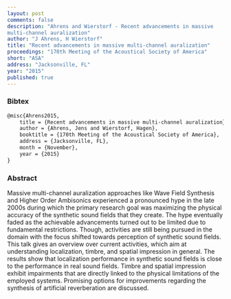 ```yaml
---
layout: post
comments: false
description: "Ahrens and Wierstorf - Recent advancements in massive
multi-channel auralization"
author: "J Ahrens, H Wierstorf"
title: "Recent advancements in massive multi-channel auralization"
proceedings: "170th Meeting of the Acoustical Society of America"
short: "ASA"
address: "Jacksonville, FL"
year: "2015"
published: true
---
```


### Bibtex

```latex
@misc{Ahrens2015,
    title = {Recent advancements in massive multi-channel auralization},
    author = {Ahrens, Jens and Wierstorf, Hagen},
    booktitle = {170th Meeting of the Acoustical Society of America},
    address = {Jacksonville, FL},
    month = {November},
    year = {2015}
}
```

### Abstract

Massive multi-channel auralization approaches like Wave Field Synthesis and
Higher Order Ambisonics experienced a pronounced hype in the late 2000s during
which the primary research goal was maximizing the physical accuracy of the
synthetic sound fields that they create. The hype eventually faded as the
achievable advancements turned out to be limited due to fundamental
restrictions. Though, activities are still being pursued in the domain with the
focus shifted towards perception of synthetic sound fields. This talk gives an
overview over current activities, which aim at understanding localization,
timbre, and spatial impression in general. The results show that localization
performance in synthetic sound fields is close to the performance in real sound
fields. Timbre and spatial impression exhibit impairments that are directly
linked to the physical limitations of the employed systems. Promising options
for improvements regarding the synthesis of artificial reverberation are
discussed.
